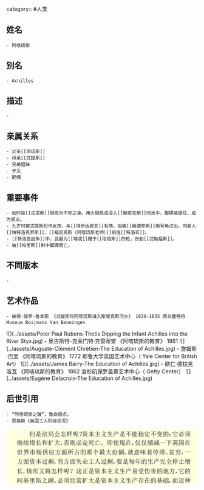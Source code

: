 category:: #人类
## 姓名
	- 阿喀琉斯
## 别名
	- Achilles
## 描述
	-
## 亲属关系
	- 父亲[[珀琉斯]]
	- 母亲[[忒提斯]]
	- 兄弟姐妹
	- 子女
	- 配偶
## 重要事件
	- 幼时被[[忒提斯]]锻炼为不死之身。用火锻炼或浸入[[斯堤克斯]]河水中，脚踝被握住，成为弱点。
	- 九岁时被忒提斯扮作女孩，与[[得伊达弥亚]]有情。但被[[奥德修斯]]用号角试出，同爱人[[帕特洛克罗斯]]、[[福尼克斯（阿喀琉斯老师）]]前往[[特洛亚]]。
	- [[特洛亚战争]]中，武器为[[喀戎]]赠予[[珀琉斯]]的枪，伤到[[忒勒福斯]]。
	- 被[[帕里斯]]射中脚踝而亡。
## 不同版本
	-
## 艺术作品
	- 彼得·保罗·鲁本斯 《忒提斯将阿喀琉斯浸入斯堤克斯河水》 1630-1635 荷兰鹿特丹Museum Boijmans Van Beuningen
 ![](../assets/Peter Paul Rubens-Thetis Dipping the Infant Achilles into the River Styx.jpg)
	- 奥古斯特-克莱门特·克雷蒂安 《阿喀琉斯的教育》 1861
 ![](../assets/Auguste-Clément Chrétien-The Education of Achilles.jpg)
	- 詹姆斯·巴里 《阿喀琉斯的教育》 1772 耶鲁大学英国艺术中心（ Yale Center for British Art）
 ![](../assets/James Barry-The Education of Achilles.jpg)
	- 欧仁·德拉克洛瓦 《阿喀琉斯的教育》 1862 洛杉矶保罗盖蒂艺术中心（ Getty Center）
 ![](../assets/Eugène Delacroix-The Education of Achilles.jpg)
## 后世引用
	- “阿喀琉斯之踵”，致命弱点。
	- 恩格斯《英国工人阶级状况》
 ![](../assets/恩格斯-《英国工人阶级状况》.png)
